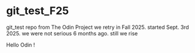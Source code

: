 # git_test_F25
git_test repo from The Odin Project we retry in Fall 2025. started Sept. 3rd 2025. we were not serious 6 months ago. still we rise



Hello Odin !
